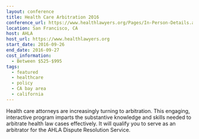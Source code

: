 ```yaml
---
layout: conference
title: Health Care Arbitration 2016
conference_url: https://www.healthlawyers.org/Pages/In-Person-Details.aspx?MeetingId={2A0E1FB6-A8D1-E511-9405-0050569E348F}&TermBegins=07/01/2015
location: San Francisco, CA
host: AHLA
host_url: https://www.healthlawyers.org
start_date: 2016-09-26
end_date: 2016-09-27
cost_information:
  - Between $525-$995
tags:
  - featured
  - healthcare
  - policy
  - CA bay area
  - california
---
```


Health care attorneys are increasingly turning to arbitration. This engaging, interactive program imparts the substantive knowledge and skills needed to arbitrate health law cases effectively. It will qualify you to serve as an arbitrator for the AHLA Dispute Resolution Service.
